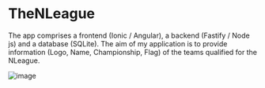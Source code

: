 # TheNLeague

The app comprises a frontend (Ionic / Angular), a backend (Fastify / Node js) and a database (SQLite). The aim of my application is to provide information (Logo, Name, Championship, Flag) of the teams qualified for the NLeague.


![image](https://github.com/user-attachments/assets/f8cba9ed-5004-4c9f-a921-3e1307834e70)
